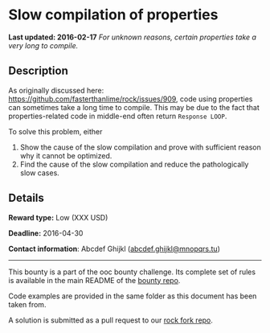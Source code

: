 # Slow compilation of properties
**Last updated: 2016-02-17**
*For unknown reasons, certain properties take a very long to compile.*

## Description
As originally discussed here: https://github.com/fasterthanlime/rock/issues/909, code using properties can sometimes take a long time to compile. This may be due to the fact that properties-related code in middle-end often return `Response LOOP`.

To solve this problem, either

1) Show the cause of the slow compilation and prove with sufficient reason why it cannot be optimized.
2) Find the cause of the slow compilation and reduce the pathologically slow cases.

## Details
**Reward type:** Low (XXX USD)

**Deadline:** 2016-04-30

**Contact information**: Abcdef Ghijkl (abcdef.ghijkl@mnopqrs.tu)

---

This bounty is a part of the ooc bounty challenge. Its complete set of rules is available in the main README of the [bounty repo](https://github.com/magic-lang/bounty).

Code examples are provided in the same folder as this document has been taken from.

A solution is submitted as a pull request to our [rock fork repo](https://github.com/magic-lang/rock).
